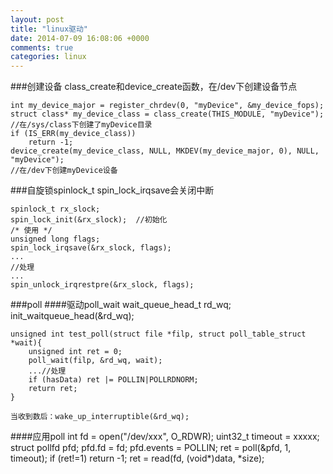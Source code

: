 ```yaml
---
layout: post
title: "linux驱动"
date: 2014-07-09 16:08:06 +0000
comments: true
categories: linux
---
```


###创建设备
class_create和device_create函数，在/dev下创建设备节点

    int my_device_major = register_chrdev(0, "myDevice", &my_device_fops);
    struct class* my_device_class = class_create(THIS_MODULE, "myDevice");
    //在/sys/class下创建了myDevice目录
    if (IS_ERR(my_device_class))
        return -1;
    device_create(my_device_class, NULL, MKDEV(my_device_major, 0), NULL, "myDevice");
    //在/dev下创建myDevice设备
###自旋锁spinlock_t
spin_lock_irqsave会关闭中断

    spinlock_t rx_slock;
    spin_lock_init(&rx_slock);  //初始化
    /* 使用 */
    unsigned long flags;
    spin_lock_irqsave(&rx_slock, flags);
    ...
    //处理
    ...
    spin_unlock_irqrestpre(&rx_slock, flags);

###poll
####驱动poll_wait
    wait_queue_head_t rd_wq;
    init_waitqueue_head(&rd_wq);

    unsigned int test_poll(struct file *filp, struct poll_table_struct *wait){
        unsigned int ret = 0;
        poll_wait(filp, &rd_wq, wait);
        ...//处理
        if (hasData) ret |= POLLIN|POLLRDNORM;
        return ret;
    }

    当收到数后：wake_up_interruptible(&rd_wq);

####应用poll
    int fd = open("/dev/xxx", O_RDWR);
    uint32_t timeout = xxxxx;
    struct pollfd pfd;
    pfd.fd = fd;
    pfd.events = POLLIN;
    ret = poll(&pfd, 1, timeout);
    if (ret!=1)
        return -1;
    ret = read(fd, (void*)data, *size);




